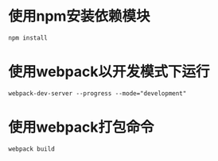 

# 使用npm安装依赖模块

```
npm install
```


# 使用webpack以开发模式下运行

```
webpack-dev-server --progress --mode="development"
```


# 使用webpack打包命令

```
webpack build
```
